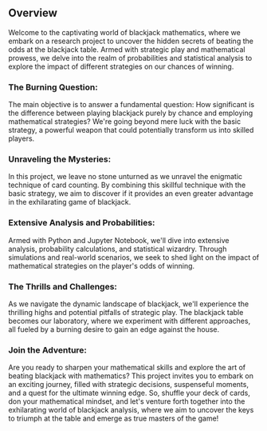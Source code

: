 ## Overview
Welcome to the captivating world of blackjack mathematics, where we embark on a research project to uncover the hidden secrets of beating the odds at the blackjack table. Armed with strategic play and mathematical prowess, we delve into the realm of probabilities and statistical analysis to explore the impact of different strategies on our chances of winning.

### The Burning Question:
The main objective is to answer a fundamental question: How significant is the difference between playing blackjack purely by chance and employing mathematical strategies? We're going beyond mere luck with the basic strategy, a powerful weapon that could potentially transform us into skilled players.

### Unraveling the Mysteries:
In this project, we leave no stone unturned as we unravel the enigmatic technique of card counting. By combining this skillful technique with the basic strategy, we aim to discover if it provides an even greater advantage in the exhilarating game of blackjack.

### Extensive Analysis and Probabilities:
Armed with Python and Jupyter Notebook, we'll dive into extensive analysis, probability calculations, and statistical wizardry. Through simulations and real-world scenarios, we seek to shed light on the impact of mathematical strategies on the player's odds of winning.

### The Thrills and Challenges:
As we navigate the dynamic landscape of blackjack, we'll experience the thrilling highs and potential pitfalls of strategic play. The blackjack table becomes our laboratory, where we experiment with different approaches, all fueled by a burning desire to gain an edge against the house.

### Join the Adventure:
Are you ready to sharpen your mathematical skills and explore the art of beating blackjack with mathematics? This project invites you to embark on an exciting journey, filled with strategic decisions, suspenseful moments, and a quest for the ultimate winning edge.
So, shuffle your deck of cards, don your mathematical mindset, and let's venture forth together into the exhilarating world of blackjack analysis, where we aim to uncover the keys to triumph at the table and emerge as true masters of the game!
